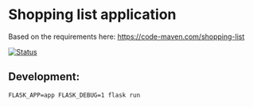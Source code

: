 # Shopping list application

Based on the requirements here: https://code-maven.com/shopping-list

[![Status](https://travis-ci.org/szabgab/shopping-list.png)](https://travis-ci.org/szabgab/shopping-list)

## Development:

```
FLASK_APP=app FLASK_DEBUG=1 flask run
```
